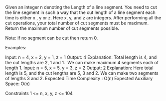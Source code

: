 Given an integer n denoting the Length of a line segment. You need to cut the line segment in such a way that the cut length of a line segment each time is either x , y or z. Here x, y, and z are integers.
After performing all the cut operations, your total number of cut segments must be maximum. Return the maximum number of cut segments possible.

Note: if no segment can be cut then return 0.

Examples:

Input: n = 4, x = 2, y = 1, z = 1
Output: 4
Explanation: Total length is 4, and the cut
lengths are 2, 1 and 1.  We can make
maximum 4 segments each of length 1.
Input: n = 5, x = 5, y = 3, z = 2
Output: 2
Explanation: Here total length is 5, and
the cut lengths are 5, 3 and 2. We can
make two segments of lengths 3 and 2.
Expected Time Complexity : O(n)
Expected Auxiliary Space: O(n)

Constraints
1 <= n, x, y, z <= 104